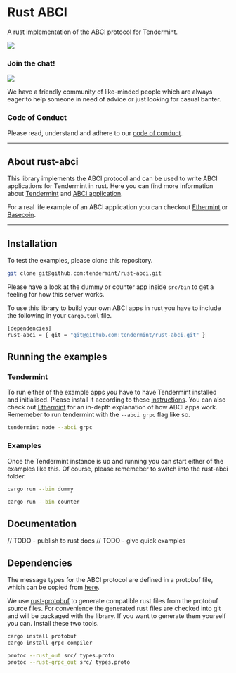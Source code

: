 # Rust ABCI
A rust implementation of the ABCI protocol for Tendermint.

[![](https://tokei.rs/b1/github/tendermint/rust-abci)](https://github.com/tendermint/rust-abci)

### Join the chat!
[![](https://img.shields.io/badge/slack-join%20chat-brightgreen.svg)](http://forum.tendermint.com:3000/)

We have a friendly community of like-minded people which are always eager to help someone in need of advice or just
looking for casual banter.

### Code of Conduct
Please read, understand and adhere to our [code of conduct](https://github.com/tendermint/rust-abci/blob/develop/CODE_OF_CONDUCT.md).


----


## About rust-abci
This library implements the ABCI protocol and can be used to write ABCI applications for Tendermint in rust.
Here you can find more information about [Tendermint](https://github.com/tendermint/tendermint) and [ABCI application](https://github.com/tendermint/abci).

For a real life example of an ABCI application you can checkout [Ethermint](https://github.com/tendermint/ethermint) or [Basecoin](https://github.com/tendermint/basecoin).


----


## Installation
To test the examples, please clone this repository.
```bash
git clone git@github.com:tendermint/rust-abci.git
```
Please have a look at the dummy or counter app inside `src/bin` to get a feeling for how this server works.

To use this library to build your own ABCI apps in rust you have to include the following in your `Cargo.toml` file.
```bash
[dependencies]
rust-abci = { git = "git@github.com:tendermint/rust-abci.git" }
```

## Running the examples

### Tendermint
To run either of the example apps you have to have Tendermint installed and initialised. Please install it according to these [instructions](https://github.com/tendermint/tendermint). You can also check out [Ethermint](https://github.com/tendermint/ethermint/tree/develop) for an in-depth explanation of how ABCI apps work.
Rememeber to run tendermint with the `--abci grpc` flag like so.
```bash
tendermint node --abci grpc
```

### Examples
Once the Tendermint instance is up and running you can start either of the examples like this. Of course, please rememeber to
switch into the rust-abci folder.
```bash
cargo run --bin dummy

cargo run --bin counter
```

## Documentation
// TODO - publish to rust docs
// TODO - give quick examples

## Dependencies
The message types for the ABCI protocol are defined in a protobuf file, which can be copied from [here](https://github.com/tendermint/abci/blob/master/types/types.proto).

We use [rust-protobuf](https://github.com/stepancheg/rust-protobuf) to generate compatible rust files from the protobuf
source files. For convenience the generated rust files are checked into git and will be packaged with the library. If you
want to generate them yourself you can.
Install these two tools.
```bash
cargo install protobuf
cargo install grpc-compiler
```
```bash
protoc --rust_out src/ types.proto
protoc --rust-grpc_out src/ types.proto
```
